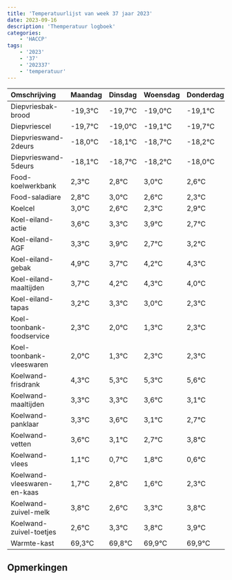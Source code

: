 ```yaml
---
title: 'Temperatuurlijst van week 37 jaar 2023'
date: 2023-09-16
description: 'Themperatuur logboek'
categories:
    - 'HACCP'
tags:
    - '2023'
    - '37'
    - '202337'
    - 'temperatuur'
---
```

|Omschrijving|Maandag|Dinsdag|Woensdag|Donderdag|Vrijdag|Zaterdag|Zondag|
|:---|:---|:---|:---|:---|:---|:---|:---|
|Diepvriesbak-brood|-19,3°C|-19,7°C|-19,0°C|-19,1°C|-19,7°C|-19,2°C| |
|Diepvriescel|-19,7°C|-19,0°C|-19,1°C|-19,7°C|-19,2°C|-19,0°C| |
|Diepvrieswand-2deurs|-18,0°C|-18,1°C|-18,7°C|-18,2°C|-18,0°C|-18,4°C| |
|Diepvrieswand-5deurs|-18,1°C|-18,7°C|-18,2°C|-18,0°C|-18,4°C|-18,7°C| |
|Food-koelwerkbank|2,3°C|2,8°C|3,0°C|2,6°C|2,3°C|2,9°C| |
|Food-saladiare|2,8°C|3,0°C|2,6°C|2,3°C|2,9°C|1,7°C| |
|Koelcel|3,0°C|2,6°C|2,3°C|2,9°C|1,7°C|2,2°C| |
|Koel-eiland-actie|3,6°C|3,3°C|3,9°C|2,7°C|3,2°C|3,3°C| |
|Koel-eiland-AGF|3,3°C|3,9°C|2,7°C|3,2°C|3,3°C|3,0°C| |
|Koel-eiland-gebak|4,9°C|3,7°C|4,2°C|4,3°C|4,0°C|3,3°C| |
|Koel-eiland-maaltijden|3,7°C|4,2°C|4,3°C|4,0°C|3,3°C|4,3°C| |
|Koel-eiland-tapas|3,2°C|3,3°C|3,0°C|2,3°C|3,3°C|3,3°C| |
|Koel-toonbank-foodservice|2,3°C|2,0°C|1,3°C|2,3°C|2,3°C|2,6°C| |
|Koel-toonbank-vleeswaren|2,0°C|1,3°C|2,3°C|2,3°C|2,6°C|2,1°C| |
|Koelwand-frisdrank|4,3°C|5,3°C|5,3°C|5,6°C|5,1°C|4,7°C| |
|Koelwand-maaltijden|3,3°C|3,3°C|3,6°C|3,1°C|2,7°C|3,8°C| |
|Koelwand-panklaar|3,3°C|3,6°C|3,1°C|2,7°C|3,8°C|2,6°C| |
|Koelwand-vetten|3,6°C|3,1°C|2,7°C|3,8°C|2,6°C|3,3°C| |
|Koelwand-vlees|1,1°C|0,7°C|1,8°C|0,6°C|1,3°C|1,8°C| |
|Koelwand-vleeswaren-en-kaas|1,7°C|2,8°C|1,6°C|2,3°C|2,8°C|2,9°C| |
|Koelwand-zuivel-melk|3,8°C|2,6°C|3,3°C|3,8°C|3,9°C|3,9°C| |
|Koelwand-zuivel-toetjes|2,6°C|3,3°C|3,8°C|3,9°C|3,9°C|3,7°C| |
|Warmte-kast|69,3°C|69,8°C|69,9°C|69,9°C|69,7°C|69,8°C| |

## Opmerkingen


